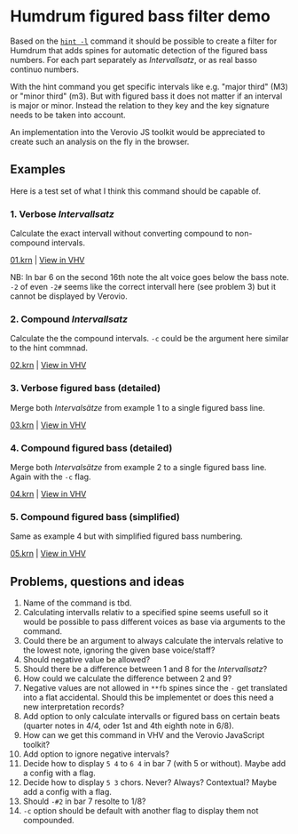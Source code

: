 # Humdrum figured bass filter demo

Based on the [`hint -l`](https://www.humdrum.org/Humdrum/commands/hint.html)
command it should be possible to create a filter for Humdrum that adds spines
for automatic detection of the figured bass numbers. For each part separately as
*Intervallsatz*, or as real basso continuo numbers.

With the hint command you get specific intervals like e.g. "major third" (M3) or
"minor third" (m3). But with figured bass it does not matter if an interval is
major or minor. Instead the relation to they key and the key signature needs to
be taken into account.

An implementation into the Verovio JS toolkit would be appreciated to create
such an analysis on the fly in the browser. 

## Examples

Here is a test set of what I think this command should be capable of.

### 1. Verbose *Intervallsatz*

Calculate the exact intervall without converting compound to non-compound
intervals.

[01.krn](kern/01.krn) | [View in
VHV](https://verovio.humdrum.org/?file=https://raw.githubusercontent.com/WolfgangDrescher/humdrum-figured-bass-filter-demo/master/kern/01.krn)

NB: In bar 6 on the second 16th note the alt voice goes below the bass note.
`-2` of even `-2#` seems like the correct intervall here (see problem 3) but it
cannot be displayed by Verovio.


### 2. Compound *Intervallsatz*

Calculate the the compound intervals. `-c` could be the argument here similar to
the hint commnad.

[02.krn](kern/02.krn) | [View in
VHV](https://verovio.humdrum.org/?file=https://raw.githubusercontent.com/WolfgangDrescher/humdrum-figured-bass-filter-demo/master/kern/02.krn)


### 3. Verbose figured bass (detailed)

Merge both *Intervalsätze* from example 1 to a single figured bass line.

[03.krn](kern/03.krn) | [View in
VHV](https://verovio.humdrum.org/?file=https://raw.githubusercontent.com/WolfgangDrescher/humdrum-figured-bass-filter-demo/master/kern/03.krn)


### 4. Compound figured bass (detailed)

Merge both *Intervalsätze* from example 2 to a single figured bass line. Again
with the `-c` flag.

[04.krn](kern/04.krn) | [View in
VHV](https://verovio.humdrum.org/?file=https://raw.githubusercontent.com/WolfgangDrescher/humdrum-figured-bass-filter-demo/master/kern/04.krn)


### 5. Compound figured bass (simplified)

Same as example 4 but with simplified figured bass numbering.

[05.krn](kern/05.krn) | [View in
VHV](https://verovio.humdrum.org/?file=https://raw.githubusercontent.com/WolfgangDrescher/humdrum-figured-bass-filter-demo/master/kern/05.krn)


## Problems, questions and ideas

 1. Name of the command is tbd.
 2. Calculating intervalls relativ to a specified spine seems usefull so it
    would be possible to pass different voices as base via arguments to the
    command.
 3. Could there be an argument to always calculate the intervals relative to the
    lowest note, ignoring the given base voice/staff?
 4. Should negative value be allowed?
 5. Should there be a difference between 1 and 8 for the *Intervallsatz*?
 6. How could we calculate the difference between 2 and 9?
 7. Negative values are not allowed in `**fb` spines since the `-` get
    translated into a flat accidental. Should this be implementet or does this
    need a new interpretation records?
 8. Add option to only calculate intervalls or figured bass on certain beats
    (quarter notes in 4/4, oder 1st and 4th eighth note in 6/8).
 9. How can we get this command in VHV and the Verovio JavaScript toolkit?
10. Add option to ignore negative intervals?
11. Decide how to display `5 4` to `6 4` in bar 7 (with 5 or without). Maybe add
    a config with a flag.
12. Decide how to display `5 3` chors. Never? Always? Contextual? Maybe add a
    config with a flag.
13. Should `-#2` in bar 7 resolte to 1/8?
14. `-c` option should be default with another flag to display them not
    compounded.
